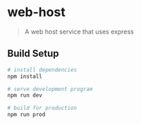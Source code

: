# web-host

> A web host service that uses express

## Build Setup

``` bash
# install dependencies
npm install

# serve development program
npm run dev

# build for production
npm run prod
```

